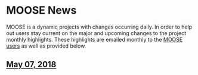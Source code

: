 # MOOSE News

MOOSE is a dynamic projects with changes occurring daily. In order to help out
users stay current on the major and upcoming changes to the project monthly highlights. These
highlights are emailed monthly to the [MOOSE users](contact_us.md) as well as provided below.

## [May 07, 2018](2018_05_07.md)
